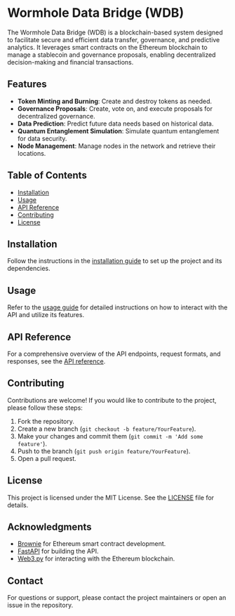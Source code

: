 # Wormhole Data Bridge (WDB)

The Wormhole Data Bridge (WDB) is a blockchain-based system designed to facilitate secure and efficient data transfer, governance, and predictive analytics. It leverages smart contracts on the Ethereum blockchain to manage a stablecoin and governance proposals, enabling decentralized decision-making and financial transactions.

## Features

- **Token Minting and Burning**: Create and destroy tokens as needed.
- **Governance Proposals**: Create, vote on, and execute proposals for decentralized governance.
- **Data Prediction**: Predict future data needs based on historical data.
- **Quantum Entanglement Simulation**: Simulate quantum entanglement for data security.
- **Node Management**: Manage nodes in the network and retrieve their locations.

## Table of Contents

- [Installation](#installation)
- [Usage](#usage)
- [API Reference](#api-reference)
- [Contributing](#contributing)
- [License](#license)

## Installation

Follow the instructions in the [installation guide](docs/installation.md) to set up the project and its dependencies.

## Usage

Refer to the [usage guide](docs/usage.md) for detailed instructions on how to interact with the API and utilize its features.

## API Reference

For a comprehensive overview of the API endpoints, request formats, and responses, see the [API reference](docs/api_reference.md).

## Contributing

Contributions are welcome! If you would like to contribute to the project, please follow these steps:

1. Fork the repository.
2. Create a new branch (`git checkout -b feature/YourFeature`).
3. Make your changes and commit them (`git commit -m 'Add some feature'`).
4. Push to the branch (`git push origin feature/YourFeature`).
5. Open a pull request.

## License

This project is licensed under the MIT License. See the [LICENSE](LICENSE) file for details.

## Acknowledgments

- [Brownie](https://eth-brownie.readthedocs.io/en/stable/) for Ethereum smart contract development.
- [FastAPI](https://fastapi.tiangolo.com/) for building the API.
- [Web3.py](https://web3py.readthedocs.io/en/stable/) for interacting with the Ethereum blockchain.

## Contact

For questions or support, please contact the project maintainers or open an issue in the repository.
